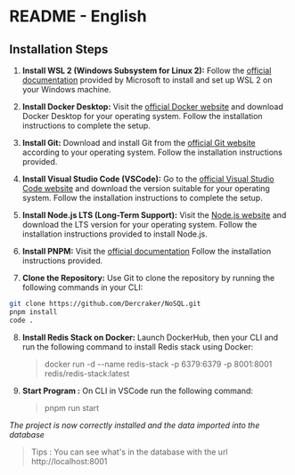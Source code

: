 # README - English
## Installation Steps

1. **Install WSL 2 (Windows Subsystem for Linux 2):** Follow the [official documentation](https://docs.microsoft.com/en-us/windows/wsl/install-win10) provided by Microsoft to install and set up WSL 2 on your Windows machine.

2. **Install Docker Desktop:** Visit the [official Docker website](https://www.docker.com/products/docker-desktop) and download Docker Desktop for your operating system. Follow the installation instructions to complete the setup.

3. **Install Git:** Download and install Git from the [official Git website](https://git-scm.com/downloads) according to your operating system. Follow the installation instructions provided.

4. **Install Visual Studio Code (VSCode):** Go to the [official Visual Studio Code website](https://code.visualstudio.com/) and download the version suitable for your operating system. Follow the installation instructions to complete the setup.

5. **Install Node.js LTS (Long-Term Support):** Visit the [Node.js website](https://nodejs.org/) and download the LTS version for your operating system. Follow the installation instructions provided to install Node.js.

6. **Install PNPM:** Visit the [official documentation](https://pnpm.io/fr/installation#using-a-standalone-script) Follow the installation instructions provided.


7. **Clone the Repository:** Use Git to clone the repository by running the following commands in your CLI:
```bash
git clone https://github.com/Dercraker/NoSQL.git
pnpm install
code .
```

8. **Install Redis Stack on Docker:** Launch DockerHub, then your CLI and run the following command to install Redis stack using Docker:
    > docker run -d --name redis-stack -p 6379:6379 -p 8001:8001 redis/redis-stack:latest

9. **Start Program :** On CLI in VSCode run the following command:
    > pnpm run start

*The project is now correctly installed and the data imported into the database*
>Tips : You can see what's in the database with the url http://localhost:8001

